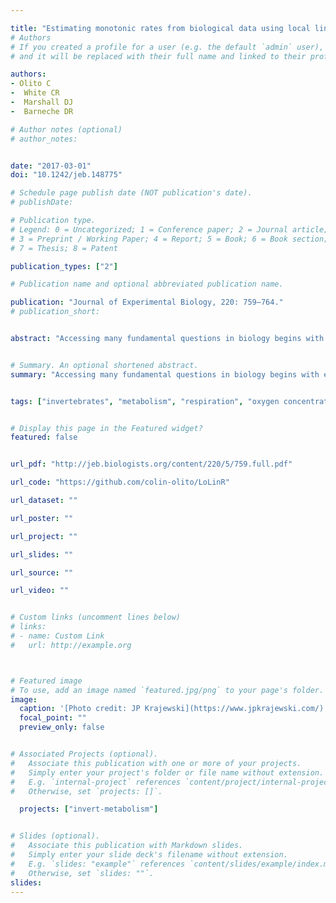 ```yaml
---

title: "Estimating monotonic rates from biological data using local linear regression"
# Authors
# If you created a profile for a user (e.g. the default `admin` user), write the username (folder name) here
# and it will be replaced with their full name and linked to their profile.

authors:
- Olito C
-  White CR
-  Marshall DJ
-  Barneche DR

# Author notes (optional)
# author_notes:


date: "2017-03-01"
doi: "10.1242/jeb.148775"

# Schedule page publish date (NOT publication's date).
# publishDate:

# Publication type.
# Legend: 0 = Uncategorized; 1 = Conference paper; 2 = Journal article;
# 3 = Preprint / Working Paper; 4 = Report; 5 = Book; 6 = Book section;
# 7 = Thesis; 8 = Patent

publication_types: ["2"]

# Publication name and optional abbreviated publication name.

publication: "Journal of Experimental Biology, 220: 759–764."
# publication_short:


abstract: "Accessing many fundamental questions in biology begins with empirical estimation of simple monotonic rates of underlying biological processes. Across a variety of disciplines, ranging from physiology to biogeochemistry, these rates are routinely estimated from non-linear and noisy time series data using linear regression and ad hoc manual truncation of non-linearities. Here, we introduce the R package LoLinR, a flexible toolkit to implement local linear regression techniques to objectively and reproducibly estimate monotonic biological rates from non-linear time series data, and demonstrate possible applications using metabolic rate data. LoLinR provides methods to easily and reliably estimate monotonic rates from time series data in a way that is statistically robust, facilitates reproducible research and is applicable to a wide variety of research disciplines in the biological sciences."


# Summary. An optional shortened abstract.
summary: "Accessing many fundamental questions in biology begins with empirical estimation of simple monotonic rates of underlying biological processes. Across a variety of disciplines, ranging from physiology to biogeochemistry, these rates are routinely estimated from non-linear and noisy time series data using linear regression and ad hoc manual truncation of non-linearities..."


tags: ["invertebrates", "metabolism", "respiration", "oxygen concentration", "R", "Open Science", "Reproducibility", "energetics"]


# Display this page in the Featured widget?
featured: false


url_pdf: "http://jeb.biologists.org/content/220/5/759.full.pdf"

url_code: "https://github.com/colin-olito/LoLinR"

url_dataset: ""

url_poster: ""

url_project: ""

url_slides: ""

url_source: ""

url_video: ""


# Custom links (uncomment lines below)
# links:
# - name: Custom Link
#   url: http://example.org



# Featured image
# To use, add an image named `featured.jpg/png` to your page's folder.
image:
  caption: '[Photo credit: JP Krajewski](https://www.jpkrajewski.com/)'
  focal_point: ""
  preview_only: false


# Associated Projects (optional).
#   Associate this publication with one or more of your projects.
#   Simply enter your project's folder or file name without extension.
#   E.g. `internal-project` references `content/project/internal-project/index.md`.
#   Otherwise, set `projects: []`.

  projects: ["invert-metabolism"]


# Slides (optional).
#   Associate this publication with Markdown slides.
#   Simply enter your slide deck's filename without extension.
#   E.g. `slides: "example"` references `content/slides/example/index.md`.
#   Otherwise, set `slides: ""`.
slides:
---
```



